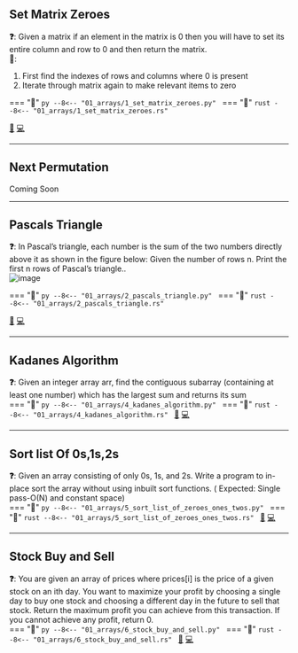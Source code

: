 ## Set Matrix Zeroes

**❓**: Given a matrix if an element in the matrix is 0 then you will have to set its entire column and row to 0 and then return the matrix.<br>
**🧠**:<br>
1. First find the indexes of rows and columns where 0 is present<br>
2. Iterate through matrix again to make relevant items to zero<br>

=== "🐍"
    ```py
    --8<-- "01_arrays/1_set_matrix_zeroes.py"
    ```
=== "🦀"
    ```rust
    --8<-- "01_arrays/1_set_matrix_zeroes.rs"
    ```

[📘](https://takeuforward.org/data-structure/set-matrix-zero/) [💻](https://leetcode.com/problems/set-matrix-zeroes/)<br>

---

## Next Permutation

Coming Soon

---

## Pascals Triangle

**❓**: In Pascal’s triangle, each number is the sum of the two numbers directly above it as shown in the figure below:
Given the number of rows n. Print the first n rows of Pascal’s triangle..<br>
![image](https://upload.wikimedia.org/wikipedia/commons/0/0d/PascalTriangleAnimated2.gif)

=== "🐍"
    ```py
    --8<-- "01_arrays/2_pascals_triangle.py"
    ```
=== "🦀"
    ```rust
    --8<-- "01_arrays/2_pascals_triangle.rs"
    ```

[📘](https://takeuforward.org/data-structure/program-to-generate-pascals-triangle/) [💻](https://leetcode.com/problems/pascals-triangle/)<br>

---

## Kadanes Algorithm
**❓**: Given an integer array arr, find the contiguous subarray (containing at least one number) which
has the largest sum and returns its sum<br>
=== "🐍"
    ```py
    --8<-- "01_arrays/4_kadanes_algorithm.py"
    ```
=== "🦀"
    ```rust
    --8<-- "01_arrays/4_kadanes_algorithm.rs"
    ```
[📘](https://takeuforward.org/data-structure/kadanes-algorithm-maximum-subarray-sum-in-an-array/) [💻](https://leetcode.com/problems/maximum-subarray/)

---

## Sort list Of 0s,1s,2s
**❓**: Given an array consisting of only 0s, 1s, and 2s. Write a program to in-place sort the array without using inbuilt sort functions. ( Expected: Single pass-O(N) and constant space)<br>
=== "🐍"
    ```py
    --8<-- "01_arrays/5_sort_list_of_zeroes_ones_twos.py"
    ```
=== "🦀"
    ```rust
    --8<-- "01_arrays/5_sort_list_of_zeroes_ones_twos.rs"
    ```
[📘](https://takeuforward.org/data-structure/sort-an-array-of-0s-1s-and-2s/) [💻](https://leetcode.com/problems/sort-colors/)

---

## Stock Buy and Sell

**❓**: You are given an array of prices where prices[i] is the price of a given stock on an ith day. You want to maximize your profit by choosing a single day to buy one stock and choosing a different day in the future to sell that stock. Return the maximum profit you can achieve from this transaction. If you cannot achieve any profit, return 0.<br>
=== "🐍"
    ```py
    --8<-- "01_arrays/6_stock_buy_and_sell.py"
    ```
=== "🦀"
    ```rust
    --8<-- "01_arrays/6_stock_buy_and_sell.rs"
    ```
[📘](https://takeuforward.org/data-structure/stock-buy-and-sell/) [💻](https://leetcode.com/problems/best-time-to-buy-and-sell-stock/)